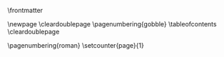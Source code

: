 \frontmatter

\newpage
\cleardoublepage
\pagenumbering{gobble}
\tableofcontents
\cleardoublepage

\pagenumbering{roman}
\setcounter{page}{1}
